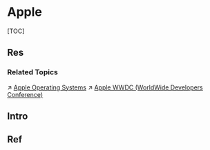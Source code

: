 # Apple

[TOC]



## Res
### Related Topics
↗ [Apple Operating Systems](../../🥷🏼%20Operating%20System%20(Engineering)/Apple%20Operating%20Systems/Apple%20Operating%20Systems.md)
↗ [Apple WWDC (WorldWide Developers Conference)](../../../🗺%20CS_Overview/📆%20Conference%20&%20Events/Development%20Events/Apple%20WWDC%20(WorldWide%20Developers%20Conference).md)



## Intro



## Ref

